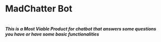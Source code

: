 <h1> MadChatter Bot <h1>
  <h5> This is a Most Viable Product for chatbot that answers some questions you have or have some basic functionalities <h5>
  
